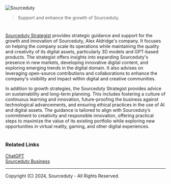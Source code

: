![Sourceduty](https://github.com/user-attachments/assets/711912c6-dd5a-4ef5-854e-efe1988b57f3)

> Support and enhance the growth of Sourceduty.

#

[Sourceduty Strategist](https://chatgpt.com/g/g-AwjKECo12-sourceduty-strategist) provides strategic guidance and support for the growth and innovation of Sourceduty, Alex Aldridge's company. It focuses on helping the company scale its operations while maintaining the quality and creativity of its digital assets, particularly 3D models and GPT-based products. The strategist offers insights into expanding Sourceduty's presence in new markets, developing innovative digital content, and exploring emerging trends in the digital domain. It also advises on leveraging open-source contributions and collaborations to enhance the company's visibility and impact within digital and creative communities.

In addition to growth strategies, the Sourceduty Strategist provides advice on sustainability and long-term planning. This includes fostering a culture of continuous learning and innovation, future-proofing the business against technological advancements, and ensuring ethical practices in the use of AI and digital assets. The guidance is tailored to align with Sourceduty’s commitment to creativity and responsible innovation, offering practical steps to maximize the value of its existing portfolio while exploring new opportunities in virtual reality, gaming, and other digital experiences.

#
### Related Links

[ChatGPT](https://github.com/sourceduty/ChatGPT)
<br>
[Sourceduty Business](https://github.com/sourceduty/sourceduty_business)

***
Copyright (C) 2024, Sourceduty - All Rights Reserved.
